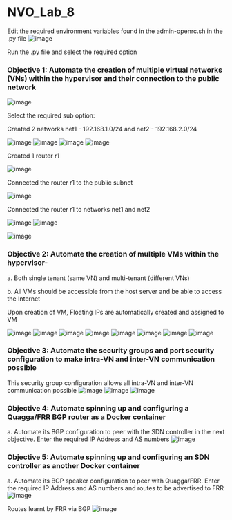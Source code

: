 # NVO_Lab_8


Edit the required environment variables found in the admin-openrc.sh in the .py file
![image](https://user-images.githubusercontent.com/63819430/112406993-e2288e80-8cda-11eb-9f9e-379594b9a90f.png)

Run the .py file and select the required option
### Objective 1: Automate the creation of multiple virtual networks (VNs) within the hypervisor and their connection to the public network
![image](https://user-images.githubusercontent.com/63819430/112407309-78f54b00-8cdb-11eb-8a80-9fe218b434fe.png)

Select the required sub option:

Created 2 networks net1 - 192.168.1.0/24 and net2 - 192.168.2.0/24

![image](https://user-images.githubusercontent.com/63819430/112407502-ce315c80-8cdb-11eb-8aab-85a41e913b17.png)
![image](https://user-images.githubusercontent.com/63819430/112407541-e3a68680-8cdb-11eb-9ba9-8d7df00b372c.png)
![image](https://user-images.githubusercontent.com/63819430/112407622-0769cc80-8cdc-11eb-8b9a-6e533bdc908c.png)
![image](https://user-images.githubusercontent.com/63819430/112407665-1fd9e700-8cdc-11eb-90f1-bf9a0186d876.png)

Created 1 router r1

![image](https://user-images.githubusercontent.com/63819430/112407806-59125700-8cdc-11eb-9855-f5657df35414.png)

Connected the router r1 to the public subnet

![image](https://user-images.githubusercontent.com/63819430/112408963-4862e080-8cde-11eb-84ae-e13737b4e7f1.png)


Connected the router r1 to networks net1 and net2

![image](https://user-images.githubusercontent.com/63819430/112409184-a7285a00-8cde-11eb-9122-df74d3708c92.png)
![image](https://user-images.githubusercontent.com/63819430/112409262-caeba000-8cde-11eb-979a-59329805dda1.png)

![image](https://user-images.githubusercontent.com/63819430/112409306-e35bba80-8cde-11eb-8abb-6af0b9286629.png)



### Objective 2: Automate the creation of multiple VMs within the hypervisor-
a. Both single tenant (same VN) and multi-tenant (different VNs)

b. All VMs should be accessible from the host server and be able to access the Internet

Upon creation of VM, Floating IPs are automatically created and assigned to VM

![image](https://user-images.githubusercontent.com/63819430/112410045-2c603e80-8ce0-11eb-95eb-b8bd827e5fc6.png)
![image](https://user-images.githubusercontent.com/63819430/112410078-3c781e00-8ce0-11eb-9c11-b6423c1c712d.png)
![image](https://user-images.githubusercontent.com/63819430/112410605-0f783b00-8ce1-11eb-8654-3a0c59cbf0b3.png)
![image](https://user-images.githubusercontent.com/63819430/112410704-42223380-8ce1-11eb-9634-0d6dfb377f64.png)
![image](https://user-images.githubusercontent.com/63819430/112410770-61b95c00-8ce1-11eb-8c2c-e184b3fb99b5.png)
![image](https://user-images.githubusercontent.com/63819430/112410857-844b7500-8ce1-11eb-8891-6c10fe1af68f.png)
![image](https://user-images.githubusercontent.com/63819430/112411001-c83e7a00-8ce1-11eb-8300-41560d9c3ad6.png)
![image](https://user-images.githubusercontent.com/63819430/112411114-f58b2800-8ce1-11eb-9eab-617f8b4cdf50.png)

### Objective 3: Automate the security groups and port security configuration to make intra-VN and inter-VN communication possible
This security group configuration allows all intra-VN and inter-VN communication possible
![image](https://user-images.githubusercontent.com/63819430/112409459-2b7add00-8cdf-11eb-9697-553d6b804e6b.png)
![image](https://user-images.githubusercontent.com/63819430/112409507-3c2b5300-8cdf-11eb-993b-0a65ac4563e5.png)
![image](https://user-images.githubusercontent.com/63819430/112409605-6d0b8800-8cdf-11eb-84a0-31ab180277ee.png)

### Objective 4: Automate spinning up and configuring a Quagga/FRR BGP router as a Docker container
a. Automate its BGP configuration to peer with the SDN controller in the next objective.
Enter the required IP Address and AS numbers
![image](https://user-images.githubusercontent.com/63819430/112789754-0659d780-901b-11eb-9379-0e41e678fcb8.png)


### Objective 5: Automate spinning up and configuring an SDN controller as another Docker container
a. Automate its BGP speaker configuration to peer with Quagga/FRR.
Enter the required IP Address and AS numbers and routes to be advertised to FRR
![image](https://user-images.githubusercontent.com/63819430/112789666-d7dbfc80-901a-11eb-9e65-9eb7daf172cd.png)


Routes learnt by FRR via BGP
![image](https://user-images.githubusercontent.com/63819430/112789780-12459980-901b-11eb-9f8e-57d2a05a6cb6.png)


